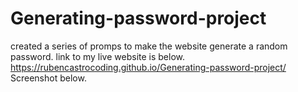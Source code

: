 # Generating-password-project
created a series of promps to make the website generate a random password.
link to my live website is below.
https://rubencastrocoding.github.io/Generating-password-project/
Screenshot below.

